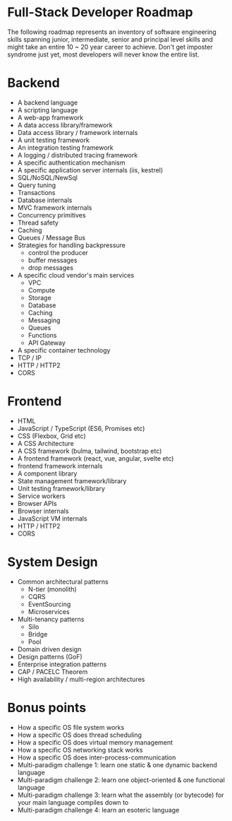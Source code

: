# Full-Stack Developer Roadmap

The following roadmap represents an inventory of software engineering skills spanning junior, intermediate, senior and principal level  skills and might take an entire 10 ~ 20 year career to achieve. Don't get imposter syndrome just yet, most developers will never know the entire list. 

# Backend
- A backend language
- A scripting language
- A web-app framework
- A data access library/framework 
- Data access library / framework internals
- A unit testing framework
- An integration testing framework
- A logging / distributed tracing framework
- A specific authentication mechanism
- A specific application server internals (iis, kestrel)
- SQL/NoSQL/NewSql
- Query tuning
- Transactions
- Database internals
- MVC framework internals
- Concurrency primitives
- Thread safety
- Caching
- Queues / Message Bus
- Strategies for handling backpressure
  - control the producer
  - buffer messages
  - drop messages
- A specific cloud vendor's main services
  - VPC
  - Compute
  - Storage
  - Database
  - Caching
  - Messaging
  - Queues
  - Functions
  - API Gateway
- A specific container technology
- TCP / IP
- HTTP / HTTP2
- CORS

# Frontend
- HTML
- JavaScript / TypeScript (ES6, Promises etc)
- CSS (Flexbox, Grid etc)
- A CSS Architecture
- A CSS framework (bulma, tailwind, bootstrap etc)
- A frontend framework (react, vue, angular, svelte etc)
- frontend framework internals
- A component library
- State management framework/library
- Unit testing framework/library
- Service workers
- Browser APIs
- Browser internals
- JavaScript VM internals
- HTTP / HTTP2
- CORS

# System Design
- Common architectural patterns
  - N-tier (monolith)
  - CQRS
  - EventSourcing
  - Microservices
- Multi-tenancy patterns
  - Silo
  - Bridge
  - Pool
- Domain driven design
- Design patterns (GoF)
- Enterprise integration patterns
- CAP / PACELC Theorem
- High availability / multi-region architectures

# Bonus points
 - How a specific OS file system works
 - How a specific OS does thread scheduling
 - How a specific OS does virtual memory management
 - How a specific OS networking stack works
 - How a specific OS does inter-process-communication
 - Multi-paradigm challenge 1: learn one static & one dynamic backend language
 - Multi-paradigm challenge 2: learn one object-oriented & one functional language
 - Multi-paradigm challenge 3: learn what the assembly (or bytecode) for your main language compiles down to
 - Multi-paradigm challenge 4: learn an esoteric language
